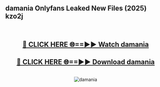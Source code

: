 <h2>damania Onlyfans Leaked New Files (2025) kzo2j</h2>
<br>
<div align="center">
<h2><a href="https://mediafiles.top/damania&ref=git" rel="nofollow">🔴 CLICK HERE 🌐==►► Watch damania</a></h2>
<h2><a href="https://mediafiles.top/damania&ref=git" rel="nofollow">🔴 CLICK HERE 🌐==►► Download damania</a></h2>
<br>
<a href="https://mediafiles.top/damania&ref=git" rel="nofollow" data-target="animated-image.originalLink"><img src="https://i.ibb.co.com/xMMVF88/686577567.gif" alt="damania" style="max-width: 100%; display: inline-block;" data-target="animated-image.originalImage"></a>
</div>
<br>
<br>
